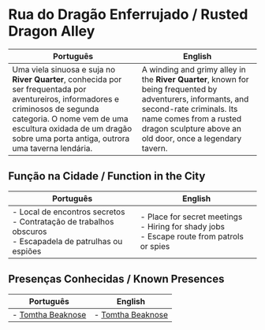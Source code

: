# Rua do Dragão Enferrujado / Rusted Dragon Alley

| Português | English |
|-----------|---------|
| Uma viela sinuosa e suja no **River Quarter**, conhecida por ser frequentada por aventureiros, informadores e criminosos de segunda categoria. O nome vem de uma escultura oxidada de um dragão sobre uma porta antiga, outrora uma taverna lendária. | A winding and grimy alley in the **River Quarter**, known for being frequented by adventurers, informants, and second-rate criminals. Its name comes from a rusted dragon sculpture above an old door, once a legendary tavern. |

## Função na Cidade / Function in the City

| Português | English |
|-----------|---------|
| - Local de encontros secretos<br>- Contratação de trabalhos obscuros<br>- Escapadela de patrulhas ou espiões | - Place for secret meetings<br>- Hiring for shady jobs<br>- Escape route from patrols or spies |

## Presenças Conhecidas / Known Presences

| Português                                    | English                                      |
| -------------------------------------------- | -------------------------------------------- |
| - [Tomtha Beaknose](tomtha_beaknose.md) <br> | - [Tomtha Beaknose](tomtha_beaknose.md) <br> |
















